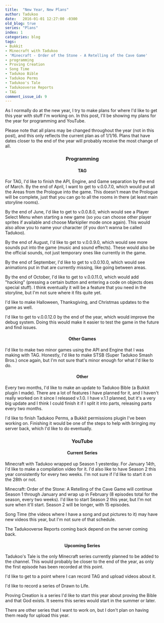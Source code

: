 ```yaml
---
title:  "New Year, New Plans"
author: Tadukoo
date:   2016-01-01 12:27:00 -0300
old_blog: true
series: "Plans"
index: 1
categories: blog
tags:
- Bukkit
- Minecraft with Tadukoo
- 'Minecraft - Order of the Stone - A Retelling of the Cave Game'
- programming
- Proving Creation
- Song Time
- Tadukoo Bible
- Tadukoo Perms
- Tadukoo's Tale
- Tadukooverse Reports
- TAG
comment_issue_id: 9
---
```

As I normally do at the new year, I try to make plans for where I'd like to get this year with stuff I'm working on. In this post, I'll be showing my plans 
for the year for programming and YouTube.

Please note that all plans may be changed throughout the year (not in this post), and this only reflects the current plan as of 1/1/16. Plans that have dates 
closer to the end of the year will probably receive the most change of all.

<center><h3>Programming</h3></center>
<center><h4>TAG</h4></center>
For TAG, I'd like to finish the API, Engine, and Game separation by the end of March. By the end of April, I want to get to v.0.0.7.0, which would put all 
the Areas from the Prologue into the game. This doesn't mean the Prologue will be complete, just that you can go to all the rooms in there (at least main 
storyline rooms).

By the end of June, I'd like to get to v.0.0.8.0, which would see a Player Select Menu when starting a new game (so you can choose other player sprites if 
available and choose Markiplier mode once again). This would also allow you to name your character (if you don't wanna be called Tadukoo).

By the end of August, I'd like to get to v.0.0.9.0, which would see more sounds put into the game (music and sound effects). These would also be the official 
sounds, not just temporary ones like currently in the game.

By the end of September, I'd like to get to v.0.0.10.0, which would see animations put in that are currently missing, like going between areas.

By the end of October, I'd like to get to v.0.0.11.0, which would add "hacking" (pressing a certain button and entering a code on objects does special stuff). 
I think eventually it will be a feature that you need in the storyline, but I'm not sure where it fits quite yet.

I'd like to make Halloween, Thanksgiving, and Christmas updates to the game as well.

I'd like to get to v.0.0.12.0 by the end of the year, which would improve the debug system. Doing this would make it easier to test the game in the future 
and find issues.

<center><h4>Other Games</h4></center>
I'd like to make two minor games using the API and Engine that I was making with TAG. Honestly, I'd like to make STSB (Super Tadukoo Smash Bros.) once 
again, but I'm not sure that's minor enough for what I'd like to do.

<center><h4>Other</h4></center>
Every two months, I'd like to make an update to Tadukoo Bible (a Bukkit plugin I made). There are a lot of features I have planned for it, and I haven't 
really worked on it since I released v.1.0. I have v.1.1 planned, but it's a very big update and I think I could finish it if I split it into parts, 
releasing parts every two months.

I'd like to finish Tadukoo Perms, a Bukkit permissions plugin I've been working on. Finishing it would be one of the steps to help with bringing my server 
back, which I'd like to do eventually.

<center><h3>YouTube</h3></center>
<center><h4>Current Series</h4></center>
Minecraft with Tadukoo wrapped up Season 1 yesterday. For January 14th, I'd like to make a compilation video for it. I'd also like to have Season 2 this 
year consistently for every two weeks. I'm not sure if I'd like to start it on the 28th or not.

Minecraft: Order of the Stone: A Retelling of the Cave Game will continue Season 1 through January and wrap up in February (8 episodes total for the season, 
every two weeks). I'd like to start Season 2 this year, but I'm not sure when it'll start. Season 2 will be longer, with 15 episodes.

Song Time (the videos where I have a song and put pictures to it) may have new videos this year, but I'm not sure of that schedule.

The Tadukooverse Reports coming back depend on the server coming back.

<center><h4>Upcoming Series</h4></center>
Tadukoo's Tale is the only Minecraft series currently planned to be added to the channel. This would probably be closer to the end of the year, as only the 
first episode has been recorded at this point.

I'd like to get to a point where I can record TAG and upload videos about it.

I'd like to record a series of Drawn to Life.

Proving Creation is a series I'd like to start this year about proving the Bible and that God exists. It seems this series would start in the summer or later.

There are other series that I want to work on, but I don't plan on having them ready for upload this year.
